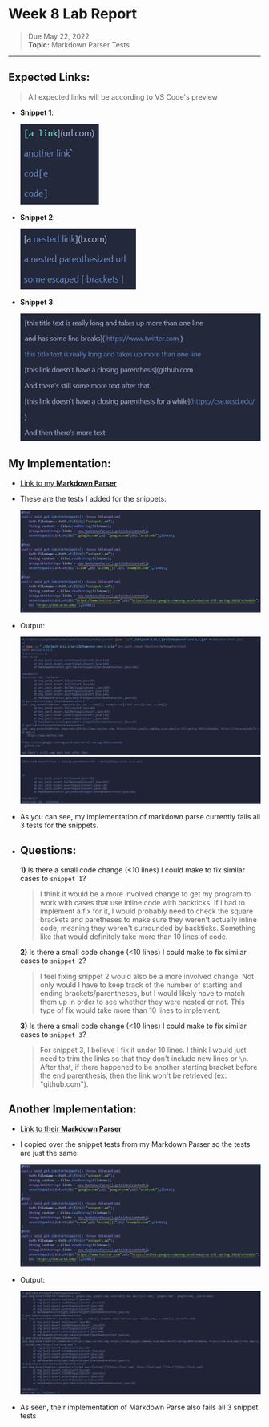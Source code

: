 # Week 8 Lab Report

> Due May 22, 2022 <br>
**Topic:** Markdown Parser Tests

---
## **Expected Links**:

> All expected links will be according to VS Code's preview

- **Snippet 1**:
    
    ![Image](Images/snippet1Preview.png)

- **Snippet 2**:
    
    ![Image](Images/snippet2Preview.png)

- **Snippet 3**:
    
    ![Image](Images/snippet3Preview.png)

## **My Implementation:**

- [Link to my **Markdown Parser**](https://github.com/dfchang149/markdown-parser)

- These are the tests I added for the snippets:

    ![Image](Images/MySnippetTests.png)

- Output:

    ![Image](Images/MySnippetsOutputP1.png)
    ![Image](Images/MySnippetsOutputP2.png)

- As you can see, my implementation of markdown parse currently fails all 3 tests for the snippets.

- ## **Questions:**
    
    **1)** Is there a small code change (<10 lines) I could make to fix similar cases to `snippet 1`?

    > I think it would be a more involved change to get my program to work with cases that use inline code with backticks. If I had to implement a fix for it, I would probably need to check the square brackets and paretheses to make sure they weren't actually inline code, meaning they weren't surrounded by backticks. Something like that would definitely take more than 10 lines of code.
    
    **2)** Is there a small code change (<10 lines) I could make to fix similar cases to `snippet 2`?

    > I feel fixing snippet 2 would also be a more involved change. Not only would I have to keep track of the number of starting and ending brackets/parentheses, but I would likely have to match them up in order to see whether they were nested or not. This type of fix would take more than 10 lines to implement.
    
    **3)** Is there a small code change (<10 lines) I could make to fix similar cases to `snippet 3`?

    > For snippet 3, I believe I fix it under 10 lines. I think I would just need to trim the links so that they don't include new lines or `\n`. After that, if there happened to be another starting bracket before the end parenthesis, then the link won't be retrieved (ex: "github.com"). 

## **Another Implementation:**

- [Link to their **Markdown Parser**](https://github.com/KristinEbu/markdown-parser)

- I copied over the snippet tests from my Markdown Parser so the tests are just the same:

    ![Image](Images/MySnippetTests.png)

- Output:

    ![Image](Images/TheirSnippetsOutput.png)

- As seen, their implementation of Markdown Parse also fails all 3 snippet tests